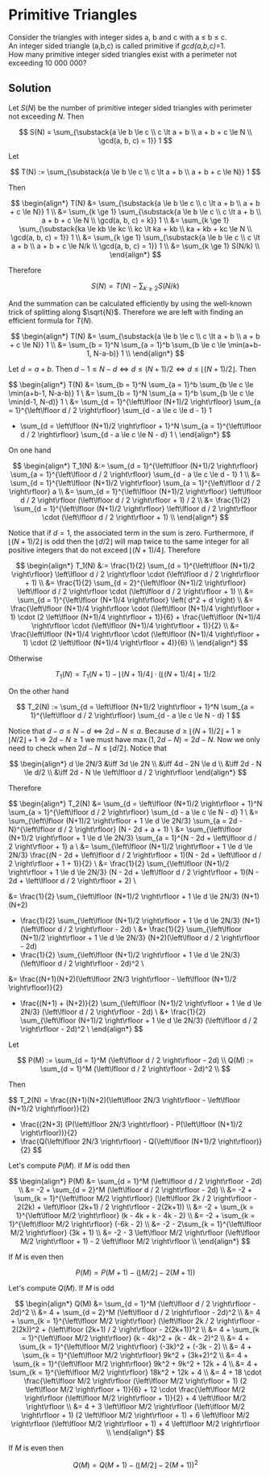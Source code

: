 # Primitive Triangles

<p>Consider the triangles with integer sides a, b and c with a ≤ b ≤ c.<br />
An integer sided triangle (a,b,c) is called primitive if <dfn title="gcd(a,b,c)=gcd(a,gcd(b,c))"> gcd(a,b,c)</dfn>=1. <br />
How many primitive integer sided triangles exist with a perimeter not exceeding 10 000 000?
</p>

## Solution

Let $S(N)$ be the number of primitive integer sided triangles with perimeter not exceeding $N$. Then

$$
S(N) = \sum_{\substack{a \le b \le c \\ c \lt a + b \\ a + b + c \le N \\ \gcd(a, b, c) = 1}} 1
$$

Let

$$
T(N) := \sum_{\substack{a \le b \le c \\ c \lt a + b \\ a + b + c \le N}} 1
$$

Then

$$
\begin{align*}
T(N)
&= \sum_{\substack{a \le b \le c \\ c \lt a + b \\ a + b + c \le N}} 1 \\
&= \sum_{k \ge 1} \sum_{\substack{a \le b \le c \\ c \lt a + b \\ a + b + c \le N \\ \gcd(a, b, c) = k}} 1 \\
&= \sum_{k \ge 1} \sum_{\substack{ka \le kb \le kc \\ kc \lt ka + kb \\ ka + kb + kc \le N \\ \gcd(a, b, c) = 1}} 1 \\
&= \sum_{k \ge 1} \sum_{\substack{a \le b \le c \\ c \lt a + b \\ a + b + c \le N/k \\ \gcd(a, b, c) = 1}} 1 \\
&= \sum_{k \ge 1} S(N/k) \\
\end{align*}
$$

Therefore

$$
S(N) = T(N) - \sum_{k \ge 2} S(N/k)
$$

And the summation can be calculated efficiently by using the well-known trick of splitting along $\sqrt{N}$. Therefore we are left with finding an efficient formula for $T(N)$.

$$
\begin{align*}
T(N)
&= \sum_{\substack{a \le b \le c \\ c \lt a + b \\ a + b + c \le N}} 1 \\
&= \sum_{b = 1}^N \sum_{a = 1}^b \sum_{b \le c \le \min(a+b-1, N-a-b)} 1 \\
\end{align*}
$$

Let $d = a + b$. Then $d - 1 \le N - d \iff d \le (N+1)/2 \iff d \le \left\lfloor (N+1)/2 \right\rfloor$. Then

$$
\begin{align*}
T(N)
&= \sum_{b = 1}^N \sum_{a = 1}^b \sum_{b \le c \le \min(a+b-1, N-a-b)} 1 \\
&= \sum_{b = 1}^N \sum_{a = 1}^b \sum_{b \le c \le \min(d-1, N-d)} 1 \\
&= \sum_{d = 1}^{\left\lfloor (N+1)/2 \right\rfloor} \sum_{a = 1}^{\left\lfloor d / 2 \right\rfloor} \sum_{d - a \le c \le d - 1} 1
+ \sum_{d = \left\lfloor (N+1)/2 \right\rfloor + 1}^N \sum_{a = 1}^{\left\lfloor d / 2 \right\rfloor} \sum_{d - a \le c \le N - d} 1 \\
\end{align*}
$$

On one hand

$$
\begin{align*}
T_1(N)
&:= \sum_{d = 1}^{\left\lfloor (N+1)/2 \right\rfloor} \sum_{a = 1}^{\left\lfloor d / 2 \right\rfloor} \sum_{d - a \le c \le d - 1} 1 \\
&= \sum_{d = 1}^{\left\lfloor (N+1)/2 \right\rfloor} \sum_{a = 1}^{\left\lfloor d / 2 \right\rfloor} a \\
&= \sum_{d = 1}^{\left\lfloor (N+1)/2 \right\rfloor} \left\lfloor d / 2 \right\rfloor (\left\lfloor d / 2 \right\rfloor + 1) / 2 \\
&= \frac{1}{2} \sum_{d = 1}^{\left\lfloor (N+1)/2 \right\rfloor} \left\lfloor d / 2 \right\rfloor \cdot (\left\lfloor d / 2 \right\rfloor + 1) \\
\end{align*}
$$

Notice that if $d = 1$, the associated term in the sum is zero. Furthermore, if $\left\lfloor (N+1)/2 \right\rfloor$ is odd then the $\left\lfloor d/2 \right\rfloor$ will map twice to the same integer for all positive integers that do not exceed $\left\lfloor (N+1)/4 \right\rfloor$. Therefore

$$
\begin{align*}
T_1(N)
&:= \frac{1}{2} \sum_{d = 1}^{\left\lfloor (N+1)/2 \right\rfloor} \left\lfloor d / 2 \right\rfloor \cdot (\left\lfloor d / 2 \right\rfloor + 1) \\
&= \frac{1}{2} \sum_{d = 2}^{\left\lfloor (N+1)/2 \right\rfloor} \left\lfloor d / 2 \right\rfloor \cdot (\left\lfloor d / 2 \right\rfloor + 1) \\
&= \sum_{d = 1}^{\left\lfloor (N+1)/4 \right\rfloor} \left( d^2 + d \right) \\
&= \frac{\left\lfloor (N+1)/4 \right\rfloor \cdot (\left\lfloor (N+1)/4 \right\rfloor + 1) \cdot (2 \left\lfloor (N+1)/4 \right\rfloor + 1)}{6} + \frac{\left\lfloor (N+1)/4 \right\rfloor \cdot (\left\lfloor (N+1)/4 \right\rfloor + 1)}{2} \\
&= \frac{\left\lfloor (N+1)/4 \right\rfloor \cdot (\left\lfloor (N+1)/4 \right\rfloor + 1) \cdot (2 \left\lfloor (N+1)/4 \right\rfloor + 4)}{6} \\
\end{align*}
$$

Otherwise

$$
T_1(N) = T_1(N+1) - \left\lfloor (N+1)/4 \right\rfloor \cdot (\left\lfloor (N+1)/4 \right\rfloor + 1) / 2
$$

On the other hand

$$
T_2(N)
:= \sum_{d = \left\lfloor (N+1)/2 \right\rfloor + 1}^N \sum_{a = 1}^{\left\lfloor d / 2 \right\rfloor} \sum_{d - a \le c \le N - d} 1
$$

Notice that $d - a \le N - d \iff 2d - N \le a$. Because $d \ge \left\lfloor (N+1)/2 \right\rfloor + 1 \ge \left\lfloor N/2 \right\rfloor + 1 \Rightarrow 2d - N \ge 1$ we must have $\max(1, 2d - N) = 2d - N$. Now we only need to check when $2d - N \le \left\lfloor d / 2 \right\rfloor$. Notice that

$$
\begin{align*}
d \le 2N/3
&\iff 3d \le 2N \\
&\iff 4d - 2N \le d \\
&\iff 2d - N \le d/2 \\
&\iff 2d - N \le \left\lfloor d / 2 \right\rfloor
\end{align*}
$$

Therefore

$$
\begin{align*}
T_2(N)
&= \sum_{d = \left\lfloor (N+1)/2 \right\rfloor + 1}^N \sum_{a = 1}^{\left\lfloor d / 2 \right\rfloor} \sum_{d - a \le c \le N - d} 1 \\
&= \sum_{\left\lfloor (N+1)/2 \right\rfloor + 1 \le d \le 2N/3} \sum_{a = 2d - N}^{\left\lfloor d / 2 \right\rfloor} (N - 2d + a + 1) \\
&= \sum_{\left\lfloor (N+1)/2 \right\rfloor + 1 \le d \le 2N/3} \sum_{a = 1}^{N - 2d + \left\lfloor d / 2 \right\rfloor + 1} a \\
&= \sum_{\left\lfloor (N+1)/2 \right\rfloor + 1 \le d \le 2N/3} \frac{(N - 2d + \left\lfloor d / 2 \right\rfloor + 1)(N - 2d + \left\lfloor d / 2 \right\rfloor + 1 + 1)}{2} \\
&= \frac{1}{2} \sum_{\left\lfloor (N+1)/2 \right\rfloor + 1 \le d \le 2N/3} (N - 2d + \left\lfloor d / 2 \right\rfloor + 1)(N - 2d + \left\lfloor d / 2 \right\rfloor + 2) \\

&= \frac{1}{2} \sum_{\left\lfloor (N+1)/2 \right\rfloor + 1 \le d \le 2N/3} (N+1)(N+2)
+ \frac{1}{2} \sum_{\left\lfloor (N+1)/2 \right\rfloor + 1 \le d \le 2N/3} (N+1)(\left\lfloor d / 2 \right\rfloor - 2d) \\
&+ \frac{1}{2} \sum_{\left\lfloor (N+1)/2 \right\rfloor + 1 \le d \le 2N/3} (N+2)(\left\lfloor d / 2 \right\rfloor - 2d)
+ \frac{1}{2} \sum_{\left\lfloor (N+1)/2 \right\rfloor + 1 \le d \le 2N/3} (\left\lfloor d / 2 \right\rfloor - 2d)^2 \\

&= \frac{(N+1)(N+2)(\left\lfloor 2N/3 \right\rfloor - \left\lfloor (N+1)/2 \right\rfloor)}{2}
+ \frac{(N+1) + (N+2)}{2} \sum_{\left\lfloor (N+1)/2 \right\rfloor + 1 \le d \le 2N/3} (\left\lfloor d / 2 \right\rfloor - 2d) \\
&+ \frac{1}{2} \sum_{\left\lfloor (N+1)/2 \right\rfloor + 1 \le d \le 2N/3} (\left\lfloor d / 2 \right\rfloor - 2d)^2 \\
\end{align*}
$$

Let

$$
P(M) := \sum_{d = 1}^M (\left\lfloor d / 2 \right\rfloor - 2d) \\
Q(M) := \sum_{d = 1}^M (\left\lfloor d / 2 \right\rfloor - 2d)^2 \\
$$

Then

$$
T_2(N) = \frac{(N+1)(N+2)(\left\lfloor 2N/3 \right\rfloor - \left\lfloor (N+1)/2 \right\rfloor)}{2}
+ \frac{(2N+3) (P(\left\lfloor 2N/3 \right\rfloor) - P(\left\lfloor (N+1)/2 \right\rfloor))}{2}
+ \frac{Q(\left\lfloor 2N/3 \right\rfloor) - Q(\left\lfloor (N+1)/2 \right\rfloor)}{2}
$$

Let's compute $P(M)$. If $M$ is odd then

$$
\begin{align*}
P(M)
&= \sum_{d = 1}^M (\left\lfloor d / 2 \right\rfloor - 2d) \\
&= -2 + \sum_{d = 2}^M (\left\lfloor d / 2 \right\rfloor - 2d) \\
&= -2 + \sum_{k = 1}^{\left\lfloor M/2 \right\rfloor} (\left\lfloor 2k / 2 \right\rfloor - 2(2k) + \left\lfloor (2k+1) / 2 \right\rfloor - 2(2k+1)) \\
&= -2 + \sum_{k = 1}^{\left\lfloor M/2 \right\rfloor} (k - 4k + k - 4k - 2) \\
&= -2 + \sum_{k = 1}^{\left\lfloor M/2 \right\rfloor} (-6k - 2) \\
&= -2 - 2\sum_{k = 1}^{\left\lfloor M/2 \right\rfloor} (3k + 1) \\
&= -2 - 3 \left\lfloor M/2 \right\rfloor (\left\lfloor M/2 \right\rfloor + 1) - 2 \left\lfloor M/2 \right\rfloor \\
\end{align*}
$$

If $M$ is even then

$$
P(M) = P(M+1) - (\left\lfloor M/2 \right\rfloor - 2(M + 1))
$$

Let's compute $Q(M)$. If $M$ is odd

$$
\begin{align*}
Q(M)
&= \sum_{d = 1}^M (\left\lfloor d / 2 \right\rfloor - 2d)^2 \\
&= 4 + \sum_{d = 2}^M (\left\lfloor d / 2 \right\rfloor - 2d)^2 \\
&= 4 + \sum_{k = 1}^{\left\lfloor M/2 \right\rfloor} (\left\lfloor 2k / 2 \right\rfloor - 2(2k))^2 + (\left\lfloor (2k+1) / 2 \right\rfloor - 2(2k+1))^2 \\
&= 4 + \sum_{k = 1}^{\left\lfloor M/2 \right\rfloor} (k - 4k)^2 + (k - 4k - 2)^2 \\
&= 4 + \sum_{k = 1}^{\left\lfloor M/2 \right\rfloor} (-3k)^2 + (-3k - 2) \\
&= 4 + \sum_{k = 1}^{\left\lfloor M/2 \right\rfloor} 9k^2 + (3k+2)^2 \\
&= 4 + \sum_{k = 1}^{\left\lfloor M/2 \right\rfloor} 9k^2 + 9k^2 + 12k + 4 \\
&= 4 + \sum_{k = 1}^{\left\lfloor M/2 \right\rfloor} 18k^2 + 12k + 4 \\
&= 4 + 18 \cdot \frac{\left\lfloor M/2 \right\rfloor (\left\lfloor M/2 \right\rfloor + 1) (2 \left\lfloor M/2 \right\rfloor + 1)}{6} + 12 \cdot \frac{\left\lfloor M/2 \right\rfloor (\left\lfloor M/2 \right\rfloor + 1)}{2} + 4 \left\lfloor M/2 \right\rfloor \\
&= 4 + 3 \left\lfloor M/2 \right\rfloor (\left\lfloor M/2 \right\rfloor + 1) (2 \left\lfloor M/2 \right\rfloor + 1) + 6 \left\lfloor M/2 \right\rfloor (\left\lfloor M/2 \right\rfloor + 1) + 4 \left\lfloor M/2 \right\rfloor \\
\end{align*}
$$

If $M$ is even then

$$
Q(M) = Q(M+1) - (\left\lfloor M/2 \right\rfloor - 2(M + 1))^2
$$